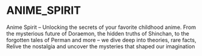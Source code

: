 # ANIME_SPIRIT
Anime Spirit – Unlocking the secrets of your favorite childhood anime. From the mysterious future of Doraemon, the hidden truths of Shinchan, to the forgotten tales of Perman and more – we dive deep into theories, rare facts, Relive the nostalgia and uncover the mysteries that shaped our imagination
